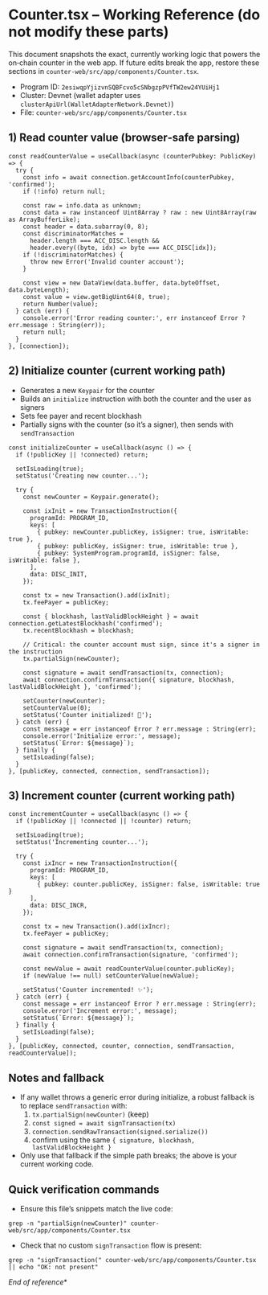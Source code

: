 # Counter.tsx – Working Reference (do not modify these parts)

This document snapshots the exact, currently working logic that powers the on‑chain counter in the web app. If future edits break the app, restore these sections in `counter-web/src/app/components/Counter.tsx`.

- Program ID: `2esiwqpYjizvnSQBFcvo5cSNbgzpPVfTW2ew24YUiHj1`
- Cluster: Devnet (wallet adapter uses `clusterApiUrl(WalletAdapterNetwork.Devnet)`)
- File: `counter-web/src/app/components/Counter.tsx`

## 1) Read counter value (browser‑safe parsing)

```
const readCounterValue = useCallback(async (counterPubkey: PublicKey) => {
  try {
    const info = await connection.getAccountInfo(counterPubkey, 'confirmed');
    if (!info) return null;

    const raw = info.data as unknown;
    const data = raw instanceof Uint8Array ? raw : new Uint8Array(raw as ArrayBufferLike);
    const header = data.subarray(0, 8);
    const discriminatorMatches =
      header.length === ACC_DISC.length &&
      header.every((byte, idx) => byte === ACC_DISC[idx]);
    if (!discriminatorMatches) {
      throw new Error('Invalid counter account');
    }

    const view = new DataView(data.buffer, data.byteOffset, data.byteLength);
    const value = view.getBigUint64(8, true);
    return Number(value);
  } catch (err) {
    console.error('Error reading counter:', err instanceof Error ? err.message : String(err));
    return null;
  }
}, [connection]);
```

## 2) Initialize counter (current working path)

- Generates a new `Keypair` for the counter
- Builds an `initialize` instruction with both the counter and the user as signers
- Sets fee payer and recent blockhash
- Partially signs with the counter (so it’s a signer), then sends with `sendTransaction`

```
const initializeCounter = useCallback(async () => {
  if (!publicKey || !connected) return;

  setIsLoading(true);
  setStatus('Creating new counter...');

  try {
    const newCounter = Keypair.generate();

    const ixInit = new TransactionInstruction({
      programId: PROGRAM_ID,
      keys: [
        { pubkey: newCounter.publicKey, isSigner: true, isWritable: true },
        { pubkey: publicKey, isSigner: true, isWritable: true },
        { pubkey: SystemProgram.programId, isSigner: false, isWritable: false },
      ],
      data: DISC_INIT,
    });

    const tx = new Transaction().add(ixInit);
    tx.feePayer = publicKey;

    const { blockhash, lastValidBlockHeight } = await connection.getLatestBlockhash('confirmed');
    tx.recentBlockhash = blockhash;

    // Critical: the counter account must sign, since it's a signer in the instruction
    tx.partialSign(newCounter);

    const signature = await sendTransaction(tx, connection);
    await connection.confirmTransaction({ signature, blockhash, lastValidBlockHeight }, 'confirmed');

    setCounter(newCounter);
    setCounterValue(0);
    setStatus('Counter initialized! 🎉');
  } catch (err) {
    const message = err instanceof Error ? err.message : String(err);
    console.error('Initialize error:', message);
    setStatus(`Error: ${message}`);
  } finally {
    setIsLoading(false);
  }
}, [publicKey, connected, connection, sendTransaction]);
```

## 3) Increment counter (current working path)

```
const incrementCounter = useCallback(async () => {
  if (!publicKey || !connected || !counter) return;

  setIsLoading(true);
  setStatus('Incrementing counter...');

  try {
    const ixIncr = new TransactionInstruction({
      programId: PROGRAM_ID,
      keys: [
        { pubkey: counter.publicKey, isSigner: false, isWritable: true }
      ],
      data: DISC_INCR,
    });

    const tx = new Transaction().add(ixIncr);
    tx.feePayer = publicKey;

    const signature = await sendTransaction(tx, connection);
    await connection.confirmTransaction(signature, 'confirmed');

    const newValue = await readCounterValue(counter.publicKey);
    if (newValue !== null) setCounterValue(newValue);

    setStatus('Counter incremented! ✨');
  } catch (err) {
    const message = err instanceof Error ? err.message : String(err);
    console.error('Increment error:', message);
    setStatus(`Error: ${message}`);
  } finally {
    setIsLoading(false);
  }
}, [publicKey, connected, counter, connection, sendTransaction, readCounterValue]);
```

## Notes and fallback
- If any wallet throws a generic error during initialize, a robust fallback is to replace `sendTransaction` with:
  1) `tx.partialSign(newCounter)` (keep)
  2) `const signed = await signTransaction(tx)`
  3) `connection.sendRawTransaction(signed.serialize())`
  4) confirm using the same `{ signature, blockhash, lastValidBlockHeight }`
- Only use that fallback if the simple path breaks; the above is your current working code.

## Quick verification commands
- Ensure this file’s snippets match the live code:
```
grep -n "partialSign(newCounter)" counter-web/src/app/components/Counter.tsx
```
- Check that no custom `signTransaction` flow is present:
```
grep -n "signTransaction(" counter-web/src/app/components/Counter.tsx || echo "OK: not present"
```

*End of reference**

